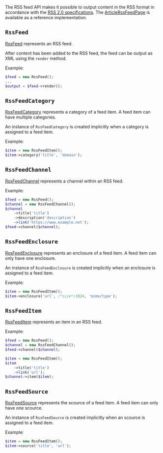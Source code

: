 The RSS feed API makes it possible to output content in the RSS format in accordance with the [RSS 2.0 specifications](https://www.rssboard.org/rss-specification).
The [ArticleRssFeedPage](https://github.com/WoltLab/WCF/blob/master/wcfsetup/install/files/lib/page/ArticleRssFeedPage.class.php) is available as a reference implementation.

## `RssFeed`

[RssFeed](https://github.com/WoltLab/WCF/blob/master/wcfsetup/install/files/lib/system/rssFeed/RssFeed.class.php) represents an RSS feed.

After content has been added to the RSS feed, the feed can be output as XML using the `render` method.

Example:

```php
$feed = new RssFeed();
...
$output = $feed->render();
```

## `RssFeedCategory`

[RssFeedCategory](https://github.com/WoltLab/WCF/blob/master/wcfsetup/install/files/lib/system/rssFeed/RssFeedCategory.class.php) represents a category of a feed item. A feed item can have multiple categories.

An instance of `RssFeedCategory` is created implicitly when a category is assigned to a feed item.

Example:

```php
$item = new RssFeedItem();
$item->category('title', 'domain');
```

## `RssFeedChannel`

[RssFeedChannel](https://github.com/WoltLab/WCF/blob/master/wcfsetup/install/files/lib/system/rssFeed/RssFeedChannel.class.php) represents a channel within an RSS feed.

Example:

```php
$feed = new RssFeed();
$channel = new RssFeedChannel();
$channel
    ->title('title')
    ->description('description')
    ->link('https://www.example.net');
$feed->channel($channel);
```

## `RssFeedEnclosure`

[RssFeedEnclosure](https://github.com/WoltLab/WCF/blob/master/wcfsetup/install/files/lib/system/rssFeed/RssFeedEnclosure.class.php) represents an enclosure of a feed item. A feed item can only have one enclosure.

An instance of `RssFeedEnclosure` is created implicitly when an enclosure is assigned to a feed item.

Example:

```php
$item = new RssFeedItem();
$item->enclosure('url', /*size*/1024, 'mime/type');
```

## `RssFeedItem`

[RssFeedItem](https://github.com/WoltLab/WCF/blob/master/wcfsetup/install/files/lib/system/rssFeed/RssFeedItem.class.php) represents an item in an RSS feed.

Example:

```php
$feed = new RssFeed();
$channel = new RssFeedChannel();
$feed->channel($channel);

$item = new RssFeedItem();
$item
    ->title('title')
    ->link('url');
$channel->item($item);
```

## `RssFeedSource`

[RssFeedSource](https://github.com/WoltLab/WCF/blob/master/wcfsetup/install/files/lib/system/rssFeed/RssFeedSource.class.php) represents the scource of a feed item. A feed item can only have one scource.

An instance of `RssFeedSource` is created implicitly when an scource is assigned to a feed item.

Example:

```php
$item = new RssFeedItem();
$item->source('title', 'url');
```
